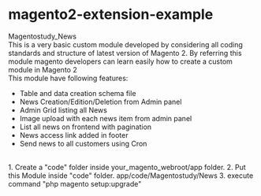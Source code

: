 # magento2-extension-example
Magentostudy_News<br/>
This is a very basic custom module developed by considering all coding standards and structure of latest version of Magento 2.
By referring this module magento developers can learn easily how to create a custom module in Magento 2<br/>
This module have following features:<br/>
<ul>
<li>Table and data creation schema file</li>
<li>News Creation/Edition/Deletion from Admin panel</li>
<li>Admin Grid listing all News</li>
<li>Image upload with each news item from admin panel</li>
<li>List all news on frontend with pagination</li>
<li>News access link added in footer</li>
<li>Send news to all customers using Cron</li>
</ul>
<br/>
1. Create a "code" folder inside your_magento_webroot/app folder.
2. Put this Module inside "code" folder. app/code/Magentostudy/News
3. execute command "php magento setup:upgrade"
